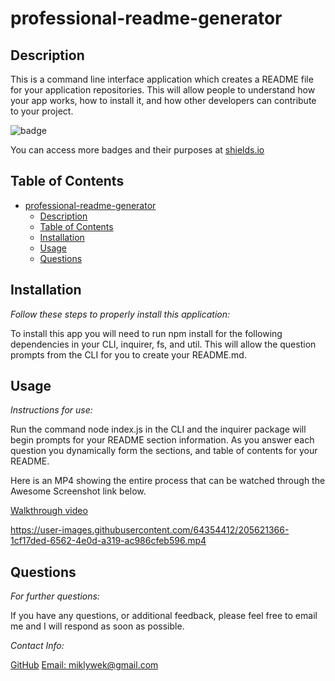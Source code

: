 # professional-readme-generator

## Description

This is a command line interface application which creates a README file for your application repositories. This will allow people to understand how your app works, how to install it, and how other developers can contribute to your project.

![badge](https://img.shields.io/badge/license-agpl-blue)

You can access more badges and their purposes at [shields.io](https://shields.io)

## Table of Contents

- [professional-readme-generator](#professional-readme-generator)
  - [Description](#description)
  - [Table of Contents](#table-of-contents)
  - [Installation](#installation)
  - [Usage](#usage)
  - [Questions](#questions)

## Installation

_Follow these steps to properly install this application:_

To install this app you will need to run npm install for the following dependencies in your CLI, inquirer, fs, and util. This will allow the question prompts from the CLI for you to create your README.md.

## Usage

_Instructions for use:_

Run the command node index.js in the CLI and the inquirer package will begin prompts for your README section information. As you answer each question you dynamically form the sections, and table of contents for your README.

Here is an MP4 showing the entire process that can be watched through the Awesome Screenshot link below.

[Walkthrough video](assets/Professional-README-Generator.mp4)


https://user-images.githubusercontent.com/64354412/205621366-1cf17ded-6562-4e0d-a319-ac986cfeb596.mp4



## Questions

_For further questions:_

If you have any questions, or additional feedback, please feel free to email me and I will respond as soon as possible.

_Contact Info:_

[GitHub](https://github.com/miklywek)
[Email: miklywek@gmail.com](mailto:miklywek@gmail.com)
